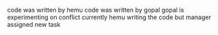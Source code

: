 code was written by hemu
code was written by gopal
gopal is experimenting on conflict
currently hemu writing the code but manager assigned new task
